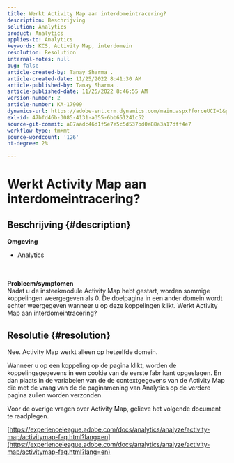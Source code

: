 ```yaml
---
title: Werkt Activity Map aan interdomeintracering?
description: Beschrijving
solution: Analytics
product: Analytics
applies-to: Analytics
keywords: KCS, Activity Map, interdomein
resolution: Resolution
internal-notes: null
bug: false
article-created-by: Tanay Sharma .
article-created-date: 11/25/2022 8:41:30 AM
article-published-by: Tanay Sharma .
article-published-date: 11/25/2022 8:46:55 AM
version-number: 2
article-number: KA-17909
dynamics-url: https://adobe-ent.crm.dynamics.com/main.aspx?forceUCI=1&pagetype=entityrecord&etn=knowledgearticle&id=fc907bf3-9c6c-ed11-9561-6045bd006e5a
exl-id: 47bfd46b-3085-4131-a355-6bb651241c52
source-git-commit: a87aadc46d1f5e7e5c5d537bd0e88a3a17dff4e7
workflow-type: tm+mt
source-wordcount: '126'
ht-degree: 2%

---
```


# Werkt Activity Map aan interdomeintracering?

## Beschrijving {#description}

<b>Omgeving</b>
- Analytics

<br> <br><b>Probleem/symptomen</b><br>Nadat u de insteekmodule Activity Map hebt gestart, worden sommige koppelingen weergegeven als 0. De doelpagina in een ander domein wordt echter weergegeven wanneer u op deze koppelingen klikt. Werkt Activity Map aan interdomeintracering?<br>

## Resolutie {#resolution}


Nee. Activity Map werkt alleen op hetzelfde domein.

Wanneer u op een koppeling op de pagina klikt, worden de koppelingsgegevens in een cookie van de eerste fabrikant opgeslagen. En dan plaats in de variabelen van de de contextgegevens van de Activity Map die met de vraag van de de paginamening van Analytics op de verdere pagina zullen worden verzonden.

Voor de overige vragen over Activity Map, gelieve het volgende document te raadplegen.

[https://experienceleague.adobe.com/docs/analytics/analyze/activity-map/activitymap-faq.html?lang=en](https://experienceleague.adobe.com/docs/analytics/analyze/activity-map/activitymap-faq.html?lang=en)

